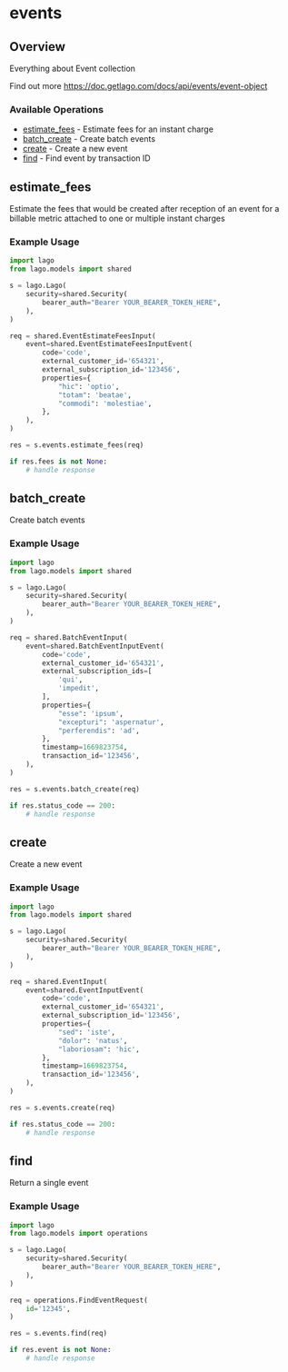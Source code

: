 # events

## Overview

Everything about Event collection

Find out more
<https://doc.getlago.com/docs/api/events/event-object>
### Available Operations

* [estimate_fees](#estimate_fees) - Estimate fees for an instant charge
* [batch_create](#batch_create) - Create batch events
* [create](#create) - Create a new event
* [find](#find) - Find event by transaction ID

## estimate_fees

Estimate the fees that would be created after reception of an event for a billable metric attached to one or multiple instant charges

### Example Usage

```python
import lago
from lago.models import shared

s = lago.Lago(
    security=shared.Security(
        bearer_auth="Bearer YOUR_BEARER_TOKEN_HERE",
    ),
)

req = shared.EventEstimateFeesInput(
    event=shared.EventEstimateFeesInputEvent(
        code='code',
        external_customer_id='654321',
        external_subscription_id='123456',
        properties={
            "hic": 'optio',
            "totam": 'beatae',
            "commodi": 'molestiae',
        },
    ),
)

res = s.events.estimate_fees(req)

if res.fees is not None:
    # handle response
```

## batch_create

Create batch events

### Example Usage

```python
import lago
from lago.models import shared

s = lago.Lago(
    security=shared.Security(
        bearer_auth="Bearer YOUR_BEARER_TOKEN_HERE",
    ),
)

req = shared.BatchEventInput(
    event=shared.BatchEventInputEvent(
        code='code',
        external_customer_id='654321',
        external_subscription_ids=[
            'qui',
            'impedit',
        ],
        properties={
            "esse": 'ipsum',
            "excepturi": 'aspernatur',
            "perferendis": 'ad',
        },
        timestamp=1669823754,
        transaction_id='123456',
    ),
)

res = s.events.batch_create(req)

if res.status_code == 200:
    # handle response
```

## create

Create a new event

### Example Usage

```python
import lago
from lago.models import shared

s = lago.Lago(
    security=shared.Security(
        bearer_auth="Bearer YOUR_BEARER_TOKEN_HERE",
    ),
)

req = shared.EventInput(
    event=shared.EventInputEvent(
        code='code',
        external_customer_id='654321',
        external_subscription_id='123456',
        properties={
            "sed": 'iste',
            "dolor": 'natus',
            "laboriosam": 'hic',
        },
        timestamp=1669823754,
        transaction_id='123456',
    ),
)

res = s.events.create(req)

if res.status_code == 200:
    # handle response
```

## find

Return a single event

### Example Usage

```python
import lago
from lago.models import operations

s = lago.Lago(
    security=shared.Security(
        bearer_auth="Bearer YOUR_BEARER_TOKEN_HERE",
    ),
)

req = operations.FindEventRequest(
    id='12345',
)

res = s.events.find(req)

if res.event is not None:
    # handle response
```
